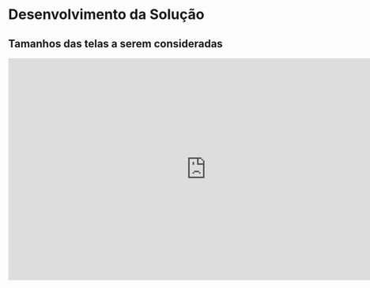 # Desenvolvimento da Solução

## Tamanhos das telas a serem consideradas

<iframe style="border: none;" width="800" height="450" src="https://www.figma.com/embed?embed_host=share&url=https%3A%2F%2Fwww.figma.com%2Ffile%2FIbrhmOXkLLBB37PmNGmyzc%2FTCC-Room%3Fnode-id%3D0%253A1" allowfullscreen></iframe>



